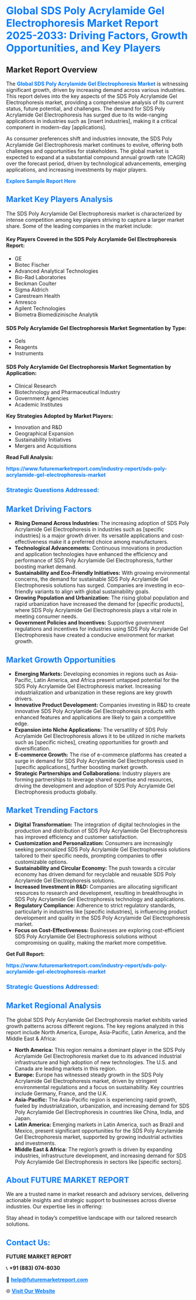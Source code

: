 <h1 style="color: #007BFF;">Global SDS Poly Acrylamide Gel Electrophoresis Market Report 2025-2033: Driving Factors, Growth Opportunities, and Key Players</h1>

<section id="overview">
<h2>Market Report Overview</h2>
<p>The <a href="https://www.futuremarketreport.com/industry-report/sds-poly-acrylamide-gel-electrophoresis-market" style="color: #007BFF; text-decoration: none;"><strong>Global SDS Poly Acrylamide Gel Electrophoresis Market</strong></a> is witnessing significant growth, driven by increasing demand across various industries. This report delves into the key aspects of the SDS Poly Acrylamide Gel Electrophoresis market, providing a comprehensive analysis of its current status, future potential, and challenges. The demand for SDS Poly Acrylamide Gel Electrophoresis has surged due to its wide-ranging applications in industries such as [insert industries], making it a critical component in modern-day [applications].</p>
<p>As consumer preferences shift and industries innovate, the SDS Poly Acrylamide Gel Electrophoresis market continues to evolve, offering both challenges and opportunities for stakeholders. The global market is expected to expand at a substantial compound annual growth rate (CAGR) over the forecast period, driven by technological advancements, emerging applications, and increasing investments by major players.</p>
</section>

<section id="overview">
<p><a href="https://www.futuremarketreport.com/request-sample/reportId=77292" style="color: #007BFF; text-decoration: none;"><strong>Explore Sample Report Here</strong></a></p>
</section>

<section id="key-players">
<h2 style="color: #007BFF;">Market Key Players Analysis</h2>
<p>The SDS Poly Acrylamide Gel Electrophoresis market is characterized by intense competition among key players striving to capture a larger market share. Some of the leading companies in the market include:</p>
<h4>Key Players Covered in the SDS Poly Acrylamide Gel Electrophoresis Report:</h4>
<ul><li>GE</li><li>Biotec Fischer</li><li>Advanced Analytical Technologies</li><li>Bio-Rad Laboratories</li><li>Beckman Coulter</li><li>Sigma Aldrich</li><li>Carestream Health</li><li>Amresco</li><li>Agilent Technologies</li><li>Biometra Biomedizinische Analytik</li></ul>
<h4>SDS Poly Acrylamide Gel Electrophoresis Market Segmentation by Type:</h4>
<ul><li>Gels</li><li>Reagents</li><li>Instruments</li></ul>

<h4>SDS Poly Acrylamide Gel Electrophoresis Market Segmentation by Application:</h4>
<ul><li>Clinical Research</li><li>Biotechnology and Pharmaceutical Industry</li><li>Government Agencies</li><li>Academic Institutes</li></ul>
<p><strong>Key Strategies Adopted by Market Players:</strong></p>
<ul>
<li>Innovation and R&D</li>
<li>Geographical Expansion</li>
<li>Sustainability Initiatives</li>
<li>Mergers and Acquisitions</li>
</ul>
</section>

<section>
<p><strong>Read Full Analysis: </strong></p><a href="https://www.futuremarketreport.com/industry-report/sds-poly-acrylamide-gel-electrophoresis-market" style="color: #007BFF; text-decoration: none;"><strong>https://www.futuremarketreport.com/industry-report/sds-poly-acrylamide-gel-electrophoresis-market</strong></a>
<h3 style="color: #007BFF;">Strategic Questions Addressed:</h3>
</section>

<section id="driving-factors">
<h2 style="color: #007BFF;">Market Driving Factors</h2>
<ul>
<li><strong>Rising Demand Across Industries:</strong> The increasing adoption of SDS Poly Acrylamide Gel Electrophoresis in industries such as [specific industries] is a major growth driver. Its versatile applications and cost-effectiveness make it a preferred choice among manufacturers.</li>
<li><strong>Technological Advancements:</strong> Continuous innovations in production and application technologies have enhanced the efficiency and performance of SDS Poly Acrylamide Gel Electrophoresis, further boosting market demand.</li>
<li><strong>Sustainability and Eco-Friendly Initiatives:</strong> With growing environmental concerns, the demand for sustainable SDS Poly Acrylamide Gel Electrophoresis solutions has surged. Companies are investing in eco-friendly variants to align with global sustainability goals.</li>
<li><strong>Growing Population and Urbanization:</strong> The rising global population and rapid urbanization have increased the demand for [specific products], where SDS Poly Acrylamide Gel Electrophoresis plays a vital role in meeting consumer needs.</li>
<li><strong>Government Policies and Incentives:</strong> Supportive government regulations and incentives for industries using SDS Poly Acrylamide Gel Electrophoresis have created a conducive environment for market growth.</li>
</ul>
</section>

<section id="growth-opportunities">
<h2 style="color: #007BFF;">Market Growth Opportunities</h2>
<ul>
<li><strong>Emerging Markets:</strong> Developing economies in regions such as Asia-Pacific, Latin America, and Africa present untapped potential for the SDS Poly Acrylamide Gel Electrophoresis market. Increasing industrialization and urbanization in these regions are key growth drivers.</li>
<li><strong>Innovative Product Development:</strong> Companies investing in R&D to create innovative SDS Poly Acrylamide Gel Electrophoresis products with enhanced features and applications are likely to gain a competitive edge.</li>
<li><strong>Expansion into Niche Applications:</strong> The versatility of SDS Poly Acrylamide Gel Electrophoresis allows it to be utilized in niche markets such as [specific niches], creating opportunities for growth and diversification.</li>
<li><strong>E-commerce Growth:</strong> The rise of e-commerce platforms has created a surge in demand for SDS Poly Acrylamide Gel Electrophoresis used in [specific applications], further boosting market growth.</li>
<li><strong>Strategic Partnerships and Collaborations:</strong> Industry players are forming partnerships to leverage shared expertise and resources, driving the development and adoption of SDS Poly Acrylamide Gel Electrophoresis products globally.</li>
</ul>
</section>

<section id="trending-factors">
<h2 style="color: #007BFF;">Market Trending Factors</h2>
<ul>
<li><strong>Digital Transformation:</strong> The integration of digital technologies in the production and distribution of SDS Poly Acrylamide Gel Electrophoresis has improved efficiency and customer satisfaction.</li>
<li><strong>Customization and Personalization:</strong> Consumers are increasingly seeking personalized SDS Poly Acrylamide Gel Electrophoresis solutions tailored to their specific needs, prompting companies to offer customizable options.</li>
<li><strong>Sustainability and Circular Economy:</strong> The push towards a circular economy has driven demand for recyclable and reusable SDS Poly Acrylamide Gel Electrophoresis solutions.</li>
<li><strong>Increased Investment in R&D:</strong> Companies are allocating significant resources to research and development, resulting in breakthroughs in SDS Poly Acrylamide Gel Electrophoresis technology and applications.</li>
<li><strong>Regulatory Compliance:</strong> Adherence to strict regulatory standards, particularly in industries like [specific industries], is influencing product development and quality in the SDS Poly Acrylamide Gel Electrophoresis market.</li>
<li><strong>Focus on Cost-Effectiveness:</strong> Businesses are exploring cost-efficient SDS Poly Acrylamide Gel Electrophoresis solutions without compromising on quality, making the market more competitive.</li>
</ul>
</section>

<section>
<p><strong>Get Full Report: </strong></p><a href="https://www.futuremarketreport.com/industry-report/sds-poly-acrylamide-gel-electrophoresis-market" style="color: #007BFF; text-decoration: none;"><strong>https://www.futuremarketreport.com/industry-report/sds-poly-acrylamide-gel-electrophoresis-market</strong></a>
<h3 style="color: #007BFF;">Strategic Questions Addressed:</h3>
</section>


<section id="regional-analysis">
<h2 style="color: #007BFF;">Market Regional Analysis</h2>
<p>The global SDS Poly Acrylamide Gel Electrophoresis market exhibits varied growth patterns across different regions. The key regions analyzed in this report include North America, Europe, Asia-Pacific, Latin America, and the Middle East & Africa:</p>
<ul>
<li><strong>North America:</strong> This region remains a dominant player in the SDS Poly Acrylamide Gel Electrophoresis market due to its advanced industrial infrastructure and high adoption of new technologies. The U.S. and Canada are leading markets in this region.</li>
<li><strong>Europe:</strong> Europe has witnessed steady growth in the SDS Poly Acrylamide Gel Electrophoresis market, driven by stringent environmental regulations and a focus on sustainability. Key countries include Germany, France, and the U.K.</li>
<li><strong>Asia-Pacific:</strong> The Asia-Pacific region is experiencing rapid growth, fueled by industrialization, urbanization, and increasing demand for SDS Poly Acrylamide Gel Electrophoresis in countries like China, India, and Japan.</li>
<li><strong>Latin America:</strong> Emerging markets in Latin America, such as Brazil and Mexico, present significant opportunities for the SDS Poly Acrylamide Gel Electrophoresis market, supported by growing industrial activities and investments.</li>
<li><strong>Middle East & Africa:</strong> The region’s growth is driven by expanding industries, infrastructure development, and increasing demand for SDS Poly Acrylamide Gel Electrophoresis in sectors like [specific sectors].</li>
</ul>
</section>

<footer>
<h2 style="color: #007BFF;">About FUTURE MARKET REPORT</h2>
<p>We are a trusted name in market research and advisory services, delivering actionable insights and strategic support to businesses across diverse industries. Our expertise lies in offering:</p>

<p>Stay ahead in today’s competitive landscape with our tailored research solutions.</p>

<h2 style="color: #007BFF;">Contact Us:</h2>
<p><strong>FUTURE MARKET REPORT</strong></p>
<p>📞 <strong>+91 (883) 074-8030</strong></p>
<p>📧 <strong><a href="mailto:help@futuremarketreport.com" style="color: #007BFF;">help@futuremarketreport.com</a></strong></p>
<p>🌐 <strong><a href="https://www.futuremarketreport.com/" style="color: #007BFF;">Visit Our Website</a></strong></p>
</footer>